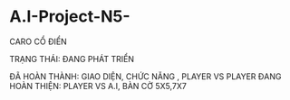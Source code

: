 # A.I-Project-N5-
CARO CỔ ĐIỂN



TRẠNG THÁI: ĐANG PHÁT TRIỂN

ĐÃ HOÀN THÀNH: GIAO DIỆN, CHỨC NĂNG , PLAYER VS PLAYER
ĐANG HOÀN THIỆN: PLAYER VS A.I, BÀN CỜ 5X5,7X7
